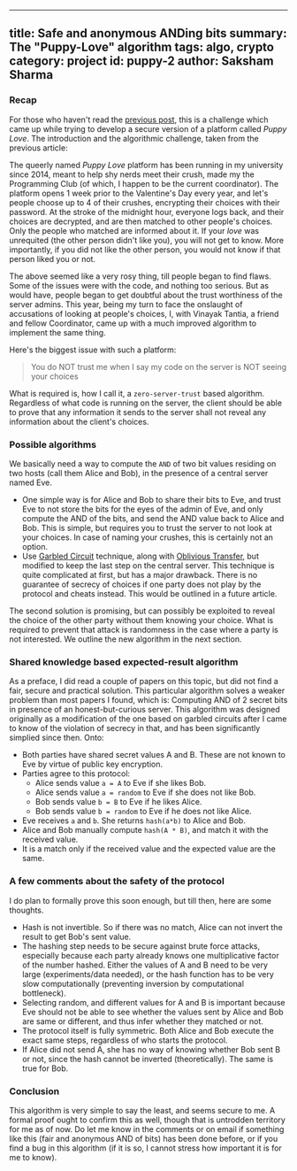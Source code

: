 ------
title: Safe and anonymous ANDing bits
summary: The "Puppy-Love" algorithm
tags: algo, crypto
category: project
id: puppy-2
author: Saksham Sharma
------

<!-- <script type="text/x-mathjax-config"> -->
<!-- MathJax.Hub.Config({ -->
<!--   tex2jax: {inlineMath: [['$','$'], ['\\(','\\)']]} -->
<!-- }); -->
<!-- </script> -->
<!-- <script type="text/javascript" async -->
<!--   src="https://cdn.mathjax.org/mathjax/latest/MathJax.js?config=TeX-MML-AM_CHTML"> -->
<!-- </script> -->

### Recap
For those who haven't read the [previous post](/2016/10/puppy1/), this is a challenge which came up while trying to develop a secure version of a platform called *Puppy Love*. The introduction and the algorithmic challenge, taken from the previous article:

<!--more-->

The queerly named *Puppy Love* platform has been running in my university since 2014, meant to help shy nerds meet their crush, made my the Programming Club (of which, I happen to be the current coordinator). The platform opens 1 week prior to the Valentine's Day every year, and let's people choose up to 4 of their crushes, encrypting their choices with their password. At the stroke of the midnight hour, everyone logs back, and their choices are decrypted, and are then matched to other people's choices. Only the people who matched are informed about it. If your *love* was unrequited (the other person didn't like you), you will not get to know. More importantly, if you did not like the other person, you would not know if that person liked you or not.

The above seemed like a very rosy thing, till people began to find flaws. Some of the issues were with the code, and nothing too serious. But as would have, people began to get doubtful about the trust worthiness of the server admins. This year, being my turn to face the onslaught of accusations of looking at people's choices, I, with Vinayak Tantia, a friend and fellow Coordinator, came up with a much improved algorithm to implement the same thing.

Here's the biggest issue with such a platform:

> You do NOT trust me when I say my code on the server is NOT seeing your choices

What is required is, how I call it, a `zero-server-trust` based algorithm. Regardless of what code is running on the server, the client should be able to prove that any information it sends to the server shall not reveal any information about the client's choices.

### Possible algorithms
We basically need a way to compute the `AND` of two bit values residing on two hosts (call them Alice and Bob), in the presence of a central server named Eve.

* One simple way is for Alice and Bob to share their bits to Eve, and trust Eve to not store the bits for the eyes of the admin of Eve, and only compute the AND of the bits, and send the AND value back to Alice and Bob. This is simple, but requires you to trust the server to not look at your choices. In case of naming your crushes, this is certainly not an option.
* Use [Garbled Circuit](https://en.wikipedia.org/wiki/Garbled\_circuit) technique, along with [Oblivious Transfer](https://en.wikipedia.org/wiki/Oblivious\_transfer), but modified to keep the last step on the central server. This technique is quite complicated at first, but has a major drawback. There is no guarantee of secrecy of choices if one party does not play by the protocol and cheats instead. This would be outlined in a future article.

The second solution is promising, but can possibly be exploited to reveal the choice of the other party without them knowing your choice. What is required to prevent that attack is randomness in the case where a party is not interested. We outline the new algorithm in the next section.

### Shared knowledge based expected-result algorithm
As a preface, I did read a couple of papers on this topic, but did not find a fair, secure and practical solution. This particular algorithm solves a weaker problem than most papers I found, which is: Computing AND of 2 secret bits in presence of an honest-but-curious server. This algorithm was designed originally as a modification of the one based on garbled circuits after I came to know of the violation of secrecy in that, and has been significantly simplied since then. Onto:

* Both parties have shared secret values A and B. These are not known to Eve by virtue of public key encryption.
* Parties agree to this protocol:
  + Alice sends value `a = A` to Eve if she likes Bob.
  + Alice sends value `a = random` to Eve if she does not like Bob.
  + Bob sends value `b = B` to Eve if he likes Alice.
  + Bob sends value `b = random` to Eve if he does not like Alice.
* Eve receives `a` and `b`. She returns `hash(a*b)` to Alice and Bob.
* Alice and Bob manually compute `hash(A * B)`, and match it with the received value.
* It is a match only if the received value and the expected value are the same.

### A few comments about the safety of the protocol
I do plan to formally prove this soon enough, but till then, here are some thoughts.

* Hash is not invertible. So if there was no match, Alice can not invert the result to get Bob's sent value.
* The hashing step needs to be secure against brute force attacks, especially because each party already knows one multiplicative factor of the number hashed. Either the values of A and B need to be very large (experiments/data needed), or the hash function has to be very slow computationally (preventing inversion by computational bottleneck).
* Selecting random, and different values for A and B is important because Eve should not be able to see whether the values sent by Alice and Bob are same or different, and thus infer whether they matched or not.
* The protocol itself is fully symmetric. Both Alice and Bob execute the exact same steps, regardless of who starts the protocol.
* If Alice did not send A, she has no way of knowing whether Bob sent B or not, since the hash cannot be inverted (theoretically). The same is true for Bob.

### Conclusion
This algorithm is very simple to say the least, and seems secure to me. A formal proof ought to confirm this as well, though that is untrodden territory for me as of now. Do let me know in the comments or on email if something like this (fair and anonymous AND of bits) has been done before, or if you find a bug in this algorithm (if it is so, I cannot stress how important it is for me to know).
